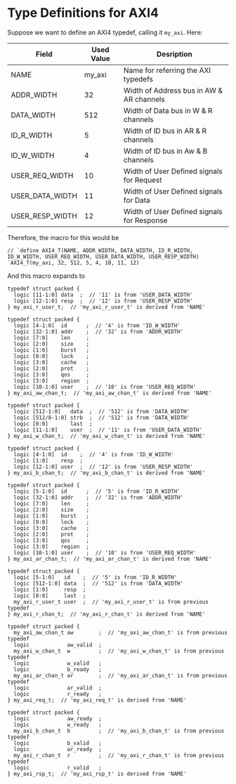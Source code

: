 # Type Definitions for AXI4
Suppose we want to define an AXI4 typedef, calling it `my_axi`. Here:

|Field          |Used Value |Desription
|-              |-          |-
|NAME           |my_axi     |Name for referring the AXI typedefs
|ADDR_WIDTH     |32         |Width of Address bus in AW & AR channels
|DATA_WIDTH     |512        |Width of Data bus in W & R channels
|ID_R_WIDTH     |5          |Width of ID bus in AR & R channels
|ID_W_WIDTH     |4          |Width of ID bus in Aw & B channels
|USER_REQ_WIDTH |10         |Width of User Defined signals for Request
|USER_DATA_WIDTH|11         |Width of User Defined signals for Data
|USER_RESP_WIDTH|12         |Width of User Defined signals for Response

Therefore, the macro for this would be
```SV
// `define AXI4_T(NAME, ADDR_WIDTH, DATA_WIDTH, ID_R_WIDTH, ID_W_WIDTH, USER_REQ_WIDTH, USER_DATA_WIDTH, USER_RESP_WIDTH)
`AXI4_T(my_axi, 32, 512, 5, 4, 10, 11, 12)
```
And this macro expands to
```SV
typedef struct packed {
  logic [11-1:0] data  ;  // '11' is from 'USER_DATA_WIDTH'
  logic [12-1:0] resp  ;  // '12' is from 'USER_RESP_WIDTH'
} my_axi_r_user_t;  // 'my_axi_r_user_t' is derived from 'NAME'

typedef struct packed {
  logic [4-1:0]  id      ;  // '4' is from 'ID_W_WIDTH'
  logic [32-1:0] addr    ;  // '32' is from 'ADDR_WIDTH'
  logic [7:0]    len     ;
  logic [2:0]    size    ;
  logic [1:0]    burst   ;
  logic [0:0]    lock    ;
  logic [3:0]    cache   ;
  logic [2:0]    prot    ;
  logic [3:0]    qos     ;
  logic [3:0]    region  ;
  logic [10-1:0] user    ;  // '10' is from 'USER_REQ_WIDTH'
} my_axi_aw_chan_t;  // 'my_axi_aw_chan_t' is derived from 'NAME'

typedef struct packed {
  logic [512-1:0]   data  ;  // '512' is from 'DATA_WIDTH'
  logic [512/8-1:0] strb  ;  // '512' is from 'DATA_WIDTH'
  logic [0:0]       last  ;
  logic [11-1:0]    user  ;  // '11' is from 'USER_DATA_WIDTH'
} my_axi_w_chan_t;  // 'my_axi_w_chan_t' is derived from 'NAME'

typedef struct packed {
  logic [4-1:0]  id    ;  // '4' is from 'ID_W_WIDTH'
  logic [1:0]    resp  ;
  logic [12-1:0] user  ;  // '12' is from 'USER_RESP_WIDTH'
} my_axi_b_chan_t;  // 'my_axi_b_chan_t' is derived from 'NAME'

typedef struct packed {
  logic [5-1:0]  id      ;  // '5' is from 'ID_R_WIDTH'
  logic [32-1:0] addr    ;  // '32' is from 'ADDR_WIDTH'
  logic [7:0]    len     ;
  logic [2:0]    size    ;
  logic [1:0]    burst   ;
  logic [0:0]    lock    ;
  logic [3:0]    cache   ;
  logic [2:0]    prot    ;
  logic [3:0]    qos     ;
  logic [3:0]    region  ;
  logic [10-1:0] user    ;  // '10' is from 'USER_REQ_WIDTH'
} my_axi_ar_chan_t;  // 'my_axi_ar_chan_t' is derived from 'NAME'

typedef struct packed {
  logic [5-1:0]   id    ;  // '5' is from 'ID_R_WIDTH'
  logic [512-1:0] data  ;  // '512' is from 'DATA_WIDTH'
  logic [1:0]     resp  ;
  logic [0:0]     last  ;
  my_axi_r_user_t user  ;  // 'my_axi_r_user_t' is from previous typedef
} my_axi_r_chan_t;  // 'my_axi_r_chan_t' is derived from 'NAME'

typedef struct packed {
  my_axi_aw_chan_t aw        ;  // 'my_axi_aw_chan_t' is from previous typedef
  logic            aw_valid  ;
  my_axi_w_chan_t  w         ;  // 'my_axi_w_chan_t' is from previous typedef
  logic            w_valid   ;
  logic            b_ready   ;
  my_axi_ar_chan_t ar        ;  // 'my_axi_ar_chan_t' is from previous typedef
  logic            ar_valid  ;
  logic            r_ready   ;
} my_axi_req_t;  // 'my_axi_req_t' is derived from 'NAME'

typedef struct packed {
  logic            aw_ready  ;
  logic            w_ready   ;
  my_axi_b_chan_t  b         ;  // 'my_axi_b_chan_t' is from previous typedef
  logic            b_valid   ;
  logic            ar_ready  ;
  my_axi_r_chan_t  r         ;  // 'my_axi_r_chan_t' is from previous typedef
  logic            r_valid   ;
} my_axi_rsp_t;  // 'my_axi_rsp_t' is derived from 'NAME'
```